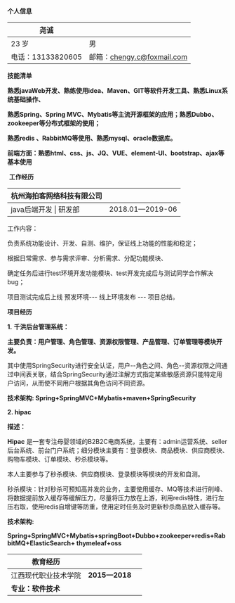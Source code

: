 **个人信息**

| **尧诚**          |                            |
| ----------------- | -------------------------- |
| 23 岁             | 男                         |
| 电话：13133820605 | 邮箱：chengy.c@foxmail.com |



**技能清单**

**熟悉javaWeb开发、熟练使用idea、Maven、GIT等软件开发工具、熟悉Linux系统基础操作、**

**熟悉Spring、Spring MVC、Mybatis等主流开源框架的应用；熟悉Dubbo、zookeeper等分布式框架的使用；**

**熟悉redis 、RabbitMQ等使用、熟悉mysql、oracle数据库。**

**前端方面：熟悉html、css、js、JQ、VUE、element-UI、bootstrap、ajax等基本使用**



​    **工作经历**   

| 杭州海拍客网络科技有限公司 |                 |
| -------------------------- | --------------- |
| java后端开发 \| 研发部     | 2018.01—2019-06 |

工作内容：

负责系统功能设计、开发、自测、维护，保证线上功能的性能和稳定；

根据日常需求、参与需求评审、分析需求、分配功能模块、

确定任务后进行test环境开发功能模块、test开发完成后与测试同学合作解决bug；

项目测试完成后上线 预发环境--- 线上环境发布 --- 项目总结。



**项目经历**



**1.**  **千洪后台管理系统：**

​    **主要负责：用户管理、角色管理、资源权限管理、产品管理、订单管理等模块开发。**

其中使用SpringSecurity进行安全认证，用户--角色之间、角色--资源权限之间通过中间表关联，结合SpringSecurity通过注解方式指定某些敏感资源只能特定用户访问，从而使不同用户根据其角色访问不同资源。

**技术架构: Spring+SpringMVC+Mybatis+maven+SpringSecurity**

 

   **2. hipac**   

**描述：** 

**Hipac** 是一套专注母婴领域的B2B2C电商系统，主要有：admin运营系统、seller后台系统、前台门户系统；细分模块主要有：登录模块、商品模块、供应商模块、购物车模块、订单模块、秒杀模块等。

本人主要参与了秒杀模块、供应商模块、登录模块等模块的开发和自测。 

秒杀模块：针对秒杀可预知高并发的业务，主要使用缓存、MQ等技术进行削峰、将数据提前放入缓存等缓解压力，尽量将压力放在上游，利用redis特性，进行左压右取，使用redis自增键等防重，使用定时任务及时更新秒杀商品放入缓存等。

**技术架构:**

**Spring+SpringMVC+Mybatis+springBoot+Dubbo+zookeeper+redis+RabbitMQ+ElasticSearch+ thymeleaf+oss**



| **教育经历**         |               |      |
| -------------------- | ------------- | ---- |
| 江西现代职业技术学院 | **2015—2018** |      |
| **专业：软件技术**   |               |      |

  

 



 

 

 

  